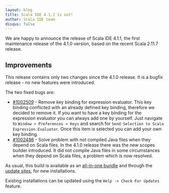 ```yaml
---
layout: blog
title: Scala IDE 4.1.1 is out!
author: Scala IDE team
disqus: false
---
```


We are happy to announce the release of Scala IDE 4.1.1, the first maintenance release of the 4.1.0 version, based on the recent Scala 2.11.7 release.

## Improvements

This release contains only two changes since the 4.1.0 release. It is a bugfix release - no new features were introduced.

The two fixed bugs are:

* [#1002509](https://www.assembla.com/spaces/scala-ide/tickets/1002509) - Remove key binding for expression evaluator. This key binding conflicted with an already defined key binding, therefore we decided to remove it. If you want to have a key binding for the expression evaluator you can always add one by yourself. Just navigate to `Window > Preferences > Keys` and search for `Send Selection to Scala Expression Evaluator`. Once this item is selected you can add your own key binding.
* [#1002486](https://www.assembla.com/spaces/scala-ide/tickets/1002486) - Solve problem with not compiled Java files when they depend on Scala files. In the 4.1.0 release there was the new scopes builder introduced. It did not compile Java files in some circumstances when they depend on Scala files, a problem which is now resolved.

As usual, this build is available as an [all-in-one bundle](/download/sdk.html) and through the [update sites](/download/current.html), for new installations.

Existing installations can be updated using the `Help -> Check For Updates` feature.


